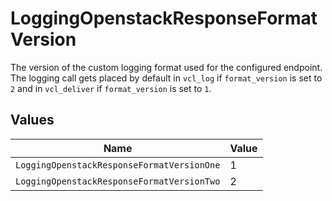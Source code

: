 # LoggingOpenstackResponseFormatVersion

The version of the custom logging format used for the configured endpoint. The logging call gets placed by default in `vcl_log` if `format_version` is set to `2` and in `vcl_deliver` if `format_version` is set to `1`.



## Values

| Name                                       | Value                                      |
| ------------------------------------------ | ------------------------------------------ |
| `LoggingOpenstackResponseFormatVersionOne` | 1                                          |
| `LoggingOpenstackResponseFormatVersionTwo` | 2                                          |